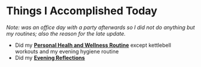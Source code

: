 # Things I Accomplished Today

_Note: was an office day with a party afterwards so I did not do anything but my routines; also the reason for the late update._

- Did my **[Personal Healh and Wellness Routine](../../routines/2024/personal-health-and-wellness-routine/personal-health-and-wellness-routine-2024-week-8)** except kettlebell workouts and my evening hygiene routine
- Did my **[Evening Reflections](../../routines/evening-reflections.md)**
